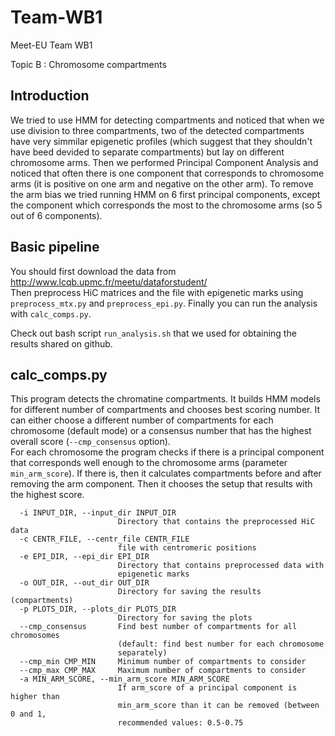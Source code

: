 # Team-WB1

Meet-EU Team WB1

Topic B : Chromosome compartments
## Introduction
We tried to use HMM for detecting compartments and noticed that when we use division to three compartments, two of the detected compartments have very simmilar epigenetic profiles (which suggest that they shouldn't have beed devided to separate compartments) but lay on different chromosome arms. Then we performed Principal Component Analysis and noticed that often there is one component that corresponds to chromosome arms (it is positive on one arm and negative on the other arm). To remove the arm bias we tried running HMM on 6 first principal components, except the component which corresponds the most to the chromosome arms (so 5 out of 6 components). 

## Basic pipeline
You should first download the data from http://www.lcqb.upmc.fr/meetu/dataforstudent/  
Then preprocess HiC matrices and the file with epigenetic marks using ```preprocess_mtx.py``` and ```preprocess_epi.py```.
Finally you can run the analysis with ```calc_comps.py```.

Check out bash script ```run_analysis.sh``` that we used for obtaining the results shared on github.

## calc_comps.py
This program detects the chromatine compartments. It builds HMM models for different number of compartments and chooses best scoring number. It can either choose a different number of compartments for each chromosome (default mode) or a consensus number that has the highest overall score (```--cmp_consensus``` option).  
For each chromosome the program checks if there is a principal component that corresponds well enough to the chromosome arms (parameter ```min_arm_score```). If there is, then it calculates compartments before and after removing the arm component. Then it chooses the setup that results with the highest score.

```
  -i INPUT_DIR, --input_dir INPUT_DIR
                        Directory that contains the preprocessed HiC data
  -c CENTR_FILE, --centr_file CENTR_FILE
                        file with centromeric positions
  -e EPI_DIR, --epi_dir EPI_DIR
                        Directory that contains preprocessed data with
                        epigenetic marks
  -o OUT_DIR, --out_dir OUT_DIR
                        Directory for saving the results (compartments)
  -p PLOTS_DIR, --plots_dir PLOTS_DIR
                        Directory for saving the plots
  --cmp_consensus       Find best number of compartments for all chromosomes
                        (default: find best number for each chromosome
                        separately)
  --cmp_min CMP_MIN     Minimum number of compartments to consider
  --cmp_max CMP_MAX     Maximum number of compartments to consider
  -a MIN_ARM_SCORE, --min_arm_score MIN_ARM_SCORE
                        If arm_score of a principal component is higher than
                        min_arm_score than it can be removed (between 0 and 1,
                        recommended values: 0.5-0.75
```
